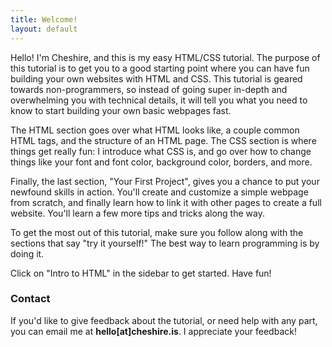 ```yaml
---
title: Welcome!
layout: default
---
```


Hello! I'm Cheshire, and this is my easy HTML/CSS tutorial. The purpose of this tutorial is to get you to a good starting point where you can have fun building your own websites with HTML and CSS. This tutorial is geared towards non-programmers, so instead of going super in-depth and overwhelming you with technical details, it will tell you what you need to know to start building your own basic webpages fast. 

The HTML section goes over what HTML looks like, a couple common HTML tags, and the structure of an HTML page. The CSS section is where things get really fun: I introduce what CSS is, and go over how to change things like your font and font color, background color, borders, and more. 

Finally, the last section, "Your First Project", gives you a chance to put your newfound skills in action. You'll create and customize a simple webpage from scratch, and finally learn how to link it with other pages to create a full website. You'll learn a few more tips and tricks along the way.

To get the most out of this tutorial, make sure you follow along with the sections that say "try it yourself!" The best way to learn programming is by doing it. 

Click on "Intro to HTML" in the sidebar to get started. Have fun!

### Contact

If you'd like to give feedback about the tutorial, or need help with any part, you can email me at <b>hello[at]cheshire.is</b>. I appreciate your feedback!

